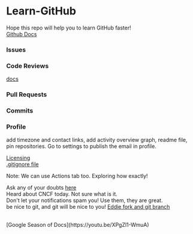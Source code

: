 # Learn-GitHub
Hope this repo will help you to learn GitHub faster! <br>
[Github Docs](https://docs.github.com/en)
### Issues
### Code Reviews
[docs](https://github.com/features/code-review)
### Pull Requests
### Commits
### Profile
add timezone and contact links, add activity overview graph, readme file, pin repositories. Go to settings to publish the email in profile.

[Licensing](https://docs.github.com/en/repositories/managing-your-repositorys-settings-and-features/customizing-your-repository/licensing-a-repository) <br>
[.gitignore file](https://docs.github.com/en/get-started/getting-started-with-git/ignoring-files) <br>


Note: We can use Actions tab too. Exploring how exactly!

Ask any of your doubts [here](https://github.com/EddieHubCommunity/support/discussions)
<br>
Heard about CNCF today. Not sure what is it.
<br>
Don't let your notifications spam you! Use them, they are great.
<br>
be nice to git, and git will be nice to you!
[Eddie fork and git branch](https://www.youtube.com/watch?v=FnxFwyzm4Z4&t=804s)

<br>
[Google Season of Docs](https://youtu.be/XPgZl1-WmuA)
<br>
